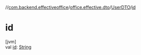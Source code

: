 //[com.backend.effectiveoffice](IdeaProjects/labs-office-elevator/effectiveOfficeBackend/documentation/gfm/index.md)/[office.effective.dto](IdeaProjects/labs-office-elevator/effectiveOfficeBackend/documentation/gfm/com.backend.effectiveoffice/office.effective.dto/index.md)/[UserDTO](IdeaProjects/labs-office-elevator/effectiveOfficeBackend/documentation/gfm/com.backend.effectiveoffice/office.effective.dto/-user-d-t-o/index.md)/[id](IdeaProjects/labs-office-elevator/effectiveOfficeBackend/documentation/gfm/com.backend.effectiveoffice/office.effective.dto/-user-d-t-o/id.md)

# id

[jvm]\
val [id](IdeaProjects/labs-office-elevator/effectiveOfficeBackend/documentation/gfm/com.backend.effectiveoffice/office.effective.dto/-user-d-t-o/id.md): [String](https://kotlinlang.org/api/latest/jvm/stdlib/kotlin/-string/index.html)
